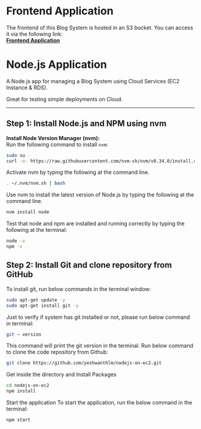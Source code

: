# Frontend Application

The frontend of this Blog System is hosted in an S3 bucket. You can access it via the following link:  
**[Frontend Application](http://frontend-blog-bucket.s3-website-us-east-1.amazonaws.com)**



# Node.js Application

A Node.js app for managing a Blog System using Cloud Services (EC2 Instance & RDS).

Great for testing simple deployments on Cloud.

---

## Step 1: Install Node.js and NPM using nvm

**Install Node Version Manager (nvm):**  
Run the following command to install `nvm`:

   ```bash
   sudo su -
   curl -o- https://raw.githubusercontent.com/nvm-sh/nvm/v0.34.0/install.sh | bash
  ```
  Activate nvm by typing the following at the command line.

  ```bash
  . ~/.nvm/nvm.sh | bash
  ```
Use nvm to install the latest version of Node.js by typing the following at the command line.
```bash
nvm install node
```
Test that node and npm are installed and running correctly by typing the following at the terminal:
```bash
node -v
npm -v
```
## Step 2: Install Git and clone repository from GitHub
To install git, run below commands in the terminal window:
```bash
sudo apt-get update -y
sudo apt-get install git -y
```
Just to verify if system has git installed or not, please run below command in terminal:
```bash
git — version
```

This command will print the git version in the terminal.
Run below command to clone the code repository from Github:
```bash
git clone https://github.com/yeshwanthlm/nodejs-on-ec2.git
```
Get inside the directory and Install Packages
```bash
cd nodejs-on-ec2
npm install
```
Start the application To start the application, run the below command in the terminal:
```bash
npm start
```




